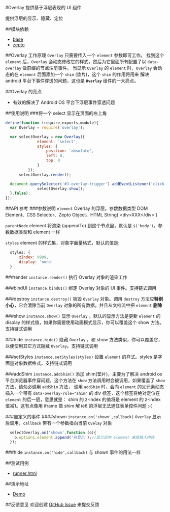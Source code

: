 #Overlay
提供基于浮层表现的 UI 组件

提供浮层的显示、隐藏、定位

##模块依赖
- [base](http://github.com/alipay/arale/tree/master/lib/base)
- [zepto](http://github.com/alipay/arale/tree/master/lib/zepto)

##Overlay 工作原理
`Overlay` 只需要传入一个 `element` 参数即可工作。
找到这个 `element` 后，`Overlay` 会动态修改它的样式，然后为它里面所有配置了以 `data-overlay` 做前缀的节点注册事件。
当显示 `Overlay` 的 `element` 时，`Overlay` 会动态的在 `element` 后面添加一个 `shim` (垫片)，这个 `shim` 的作用将用来
解决 android 平台下事件穿透的问题，这也是 **`Overlay`** 组件的一大亮点。

##Overlay 的亮点
- 有效的解决了 Android OS 平台下浮层事件穿透问题

##使用说明
###将一个 select 显示在页面的左上角
```js
define(function (require,exports,module){
  var Overlay = require('overlay');

  var selectOverlay = new Overlay({
              element: 'select',
              styles: {
                  position: 'absolute',
                  left: 0,
                  top: 0
              }
          });
      selectOverlay.render();

  document.querySelector('#J-overlay-trigger').addEventListener('click',function (){
              selectOverlay.show();
  },false);
});
```

##API 参考
###参数说明
`element` Overlay 的浮层。参数数据类型 DOM Element、CSS Selector、Zepto Object、HTML String('&lt;div&gt;XXX&lt;/div&gt;')

`parentNode` element 将渲染 (appendTo) 到这个节点里，默认是 `$('body')`。参数数据类型和 element 一样

`styles` element 的样式集，对象字面量格式，默认的值是:
```js
  styles: {
      zIndex: 9999,
      display: 'none'
  }
```

###render `instance.render()`
执行 Overlay 对象的渲染工作

###bindUI `instance.bindUI()`
绑定 Overlay 对象的 UI 事件。支持链式调用

###destroy `instance.destroy()`
销毁 `Overlay` 对象。调用 `destroy` 方法应**特别小心**，它会清除当前 `Overlay` 对象的所有数据，并且从文档流中把 `element` **删除**

###show `instance.show()`
显示 `Overlay` 。默认的显示方法是更新 `element` 的 display 的样式值，如果你需要使用动画模式显示，你可以覆盖这个 show 方法。支持链式调用

###hide `instance.hide()`
隐藏 `Overlay` 。和 show 方法类似，你可以覆盖它，以便使用其它方式隐藏 `Overlay`。支持链式调用

###setStyles `instance.setStyles(styles)`
设置 `element` 的样式。styles 是字面量对象数据格式。支持链式调用

###addShim `instance.addShim()`
添加 shim(垫片)，主要为了解决 android os 平台浏览器事件穿问题，这个方法在 `show` 方法调用时会被调用，如果覆盖了 `show` 方法，请勿必调用 `addShim` 方法，
调用 `addShim` 时，会向 `element` 的父元素动态插入一个带有 `data-overlay-role="shim"` 的 div 标签，这个标签将绝对定位在 `element` 的后一层，意思就是：
shim 的 z-index 的值将是 element 的 z-index 值减1。这有点像用 iframe 做 shim 解 ie6 的浮层无法遮住表单控件问题 :-)

###自定义的事件
####shown `instance.on('shown',callback)`
`Overlay` 显示后调用，`callback` 带有一个参数指向当前 `Ovelay` 对象
```js
  selectOverlay.on('shown',function (o){
    o.options.element.append('已显示');//显示后向 element 末尾插入内容
  });
```
###hide `instance.on('hide',callback)`
与 shown 事件的用法一样

##测试用例
- [runner.html](../lib/overlay/tests/runner.html)

##演示地址
- [Demo](../lib/overlay/examples/overlay.html)

##反馈意见
欢迎创建 [GitHub Issue](http://github.com/alipay/handy/issues/new) 来提交反馈